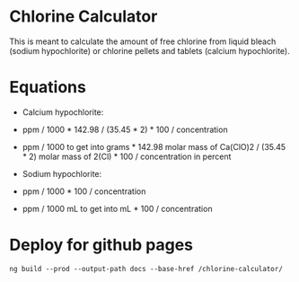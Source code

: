 # Chlorine Calculator

This is meant to calculate the amount of free chlorine from liquid bleach (sodium hypochlorite) or chlorine pellets and tablets (calcium hypochlorite).

Equations
=========

* Calcium hypochlorite:
 * ppm / 1000 * 142.98 / (35.45 * 2) * 100 / concentration
 * ppm / 1000 to get into grams * 142.98 molar mass of Ca(ClO)2 / (35.45 * 2) molar mass of 2(Cl) * 100 / concentration in percent

* Sodium hypochlorite:
 * ppm / 1000 * 100 / concentration
 * ppm / 1000 mL to get into mL * 100 / concentration

Deploy for github pages
=======================
`ng build --prod --output-path docs --base-href /chlorine-calculator/`
